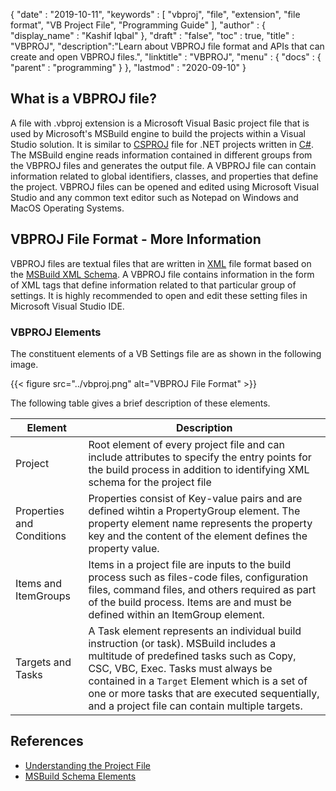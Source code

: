 {
  "date" : "2019-10-11",
  "keywords" : [ "vbproj", "file", "extension", "file format", "VB Project File", "Programming Guide" ],
  "author" : {
    "display_name" : "Kashif Iqbal"
  },
  "draft" : "false",
  "toc" : true,
  "title" : "VBPROJ",
  "description":"Learn about VBPROJ file format and APIs that can create and open VBPROJ files.",
  "linktitle" : "VBPROJ",
  "menu" : {
    "docs" : {
      "parent" : "programming"
    }
  },
  "lastmod" : "2020-09-10"
}

## What is a VBPROJ file?

A file with .vbproj extension is a Microsoft Visual Basic project file that is used by Microsoft's MSBuild engine to build the projects within a Visual Studio solution. It is similar to [CSPROJ](/programming/csproj/) file for .NET projects written in [C#](/programming/cs/). The MSBuild engine reads information contained in different groups from the VBPROJ files and generates the output file. A VBPROJ file can contain information related to global identifiers, classes, and properties that define the project. VBPROJ files can be opened and edited using Microsoft Visual Studio and any common text editor such as Notepad on Windows and MacOS Operating Systems.

## VBPROJ File Format - More Information

VBPROJ files are textual files that are written in [XML](/web/xml/) file format based on the [MSBuild XML Schema](https://learn.microsoft.com/en-us/visualstudio/msbuild/msbuild-project-file-schema-reference?view=vs-2019). A VBPROJ file contains information in the form of XML tags that define information related to that particular group of settings. It is highly recommended to open and edit these setting files in Microsoft Visual Studio IDE.

### VBPROJ Elements

The constituent elements of a VB Settings file are as shown in the following image.

{{< figure src="../vbproj.png" alt="VBPROJ File Format" >}}

The following table gives a brief description of these elements.

|Element|Description|
---|---|
|Project| Root element of every project file and can include attributes to specify the entry points for the build process in addition to identifying XML schema for the project file|
|Properties and Conditions| Properties consist of Key-value pairs and are defined wihtin a PropertyGroup element. The property element name represents the property key and the content of the element defines the property value.|
|Items and ItemGroups|Items in a project file are inputs to the build process such as files-code files, configuration files, command files, and others required as part of the build process. Items are and must be defined within an ItemGroup element.|
|Targets and Tasks| A Task element represents an individual build instruction (or task). MSBuild includes a multitude of predefined tasks such as Copy, CSC, VBC, Exec. Tasks must always be contained in a `Target` Element which is a set of one or more tasks that are executed sequentially, and a project file can contain multiple targets.|

## References

* [Understanding the Project File](https://learn.microsoft.com/en-us/aspnet/web-forms/overview/deployment/web-deployment-in-the-enterprise/understanding-the-project-file)
* [MSBuild Schema Elements](https://learn.microsoft.com/en-us/visualstudio/msbuild/msbuild-project-file-schema-reference?view=vs-2019)
